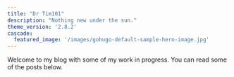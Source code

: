 ```yaml
---
title: "Dr Tim101"
description: "Nothing new under the sun."
theme_version: '2.8.2'
cascade:
  featured_image: '/images/gohugo-default-sample-hero-image.jpg'
---
```

Welcome to my blog with some of my work in progress. You can read some of the posts below.
